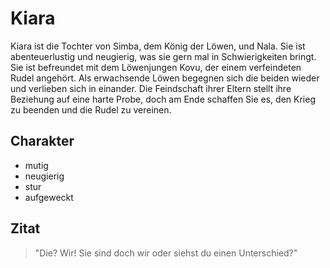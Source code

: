 # Kiara
Kiara ist die Tochter von Simba, dem König der Löwen, und Nala. Sie ist abenteuerlustig und neugierig, was sie gern mal in Schwierigkeiten bringt.
Sie ist befreundet mit dem Löwenjungen Kovu, der einem verfeindeten Rudel angehört. 
Als erwachsende Löwen begegnen sich die beiden wieder und verlieben sich in einander. Die Feindschaft ihrer Eltern stellt ihre Beziehung auf eine harte Probe, doch am Ende schaffen Sie es, den Krieg zu beenden und die Rudel zu vereinen.

## Charakter
* mutig
* neugierig
* stur
* aufgeweckt

## Zitat
> "Die? Wir! Sie sind doch wir oder siehst du einen Unterschied?"
